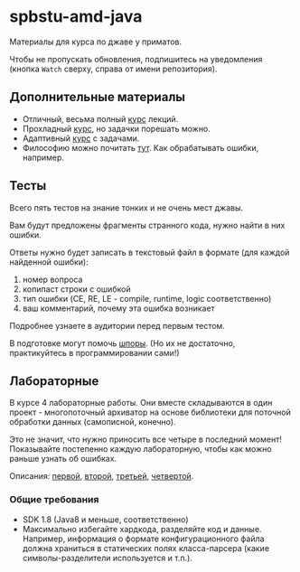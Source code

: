 # spbstu-amd-java

Материалы для курса по джаве у приматов.

Чтобы не пропускать обновления, подпишитесь на уведомления (кнопка `Watch` сверху, справа от имени репозитория).


## Дополнительные материалы

- Отличный, весьма полный [курс](https://compscicenter.ru/courses/java/nsk/2017-autumn/classes/3384/) лекций.
- Прохладный [курс](https://stepik.org/course/187/syllabus?auth=registration), но задачки порешать можно.
- Адаптивный [курс](https://stepik.org/course/2403/?auth=registration) с задачами.
- Философию можно почитать [тут](https://github.com/winter-yuki/spbstu-amd-java/blob/master/PHILOSOPHY.md). Как обрабатывать ошибки, например.


## Тесты

Всего пять тестов на знание тонких и не очень мест джавы. 

Вам будут предложены фрагменты странного кода, нужно найти в них ошибки.
 
Ответы нужно будет записать в текстовый файл в формате (для каждой найденной ошибки):
1. номер вопроса
2. копипаст строки с ошибкой
3. тип ошибки (CE, RE, LE - compile, runtime, logic соответственно)
4. ваш комментарий, почему эта ошибка возникает

Подробнее узнаете в аудитории перед первым тестом.

В подготовке могут помочь [шпоры](https://github.com/winter-yuki/spbstu-amd-java/blob/master/TRICKY.md). 
(Но их не достаточно, практикуйтесь в программировании сами!)


## Лабораторные

В курсе 4 лабораторные работы. Они вместе складываются в один проект - многопоточный архиватор на основе библиотеки для поточной обработки данных (самописной, конечно).

Это не значит, что нужно приносить все четыре в последний момент! Показывайте постепенно каждую лабораторную, чтобы как можно раньше узнать об ошибках.

Описания: 
[первой](https://github.com/winter-yuki/spbstu-amd-java/blob/master/LAB1.md), 
[второй](https://github.com/winter-yuki/spbstu-amd-java/blob/master/LAB2.md), 
[третьей](https://github.com/winter-yuki/spbstu-amd-java/blob/master/LAB3.md), 
[четвертой](https://github.com/winter-yuki/spbstu-amd-java/blob/master/LAB4.md).


### Общие требования

- SDK 1.8 (Java8 и меньше, соответственно)
- Максимально избегайте хардкода, разделяйте код и данные. 
Например, информация о формате конфигурационного файла должна храниться в статических полях класса-парсера
(какие символы-разделители используется и т.п.).
